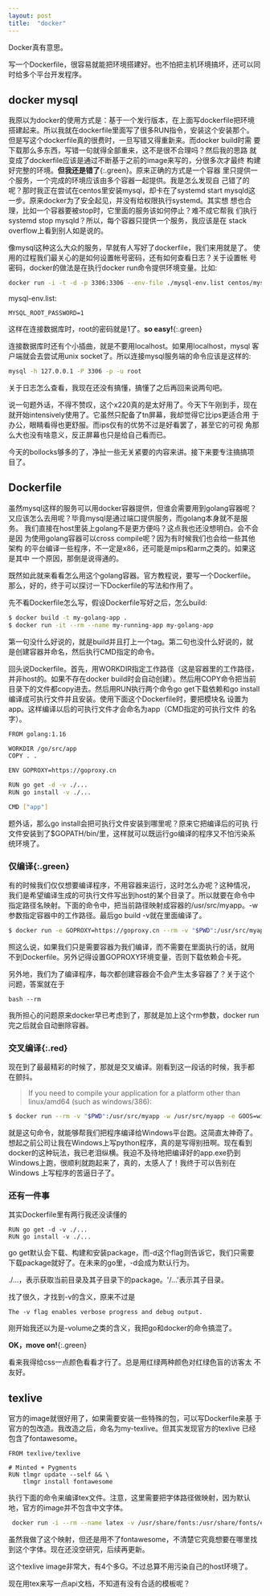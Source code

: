 ```yaml
---
layout: post
title:  "docker"
---
```

    
Docker真有意思。

写一个Dockerfile，很容易就能把环境搭建好。也不怕把主机环境搞坏，还可以同时给多个平台开发程序。

## docker mysql

我原以为docker的使用方式是：基于一个发行版本，在上面写dockerfile把环境
搭建起来。所以我就在dockerfile里面写了很多RUN指令，安装这个安装那个。
但是写这个dockerfile真的很费时，一旦写错又得重新来。而docker build时需
要下载那么多东西，写错一句就得全部重来，这不是很不合理吗？然后我的思路
就变成了dockerfile应该是通过不断基于之前的image来写的，分很多次才最终
构建好完整的环境。**但我还是错了**{:.green}。原来正确的方式是一个容器
里只提供一个服务，一个完成的环境应该由多个容器一起提供。我是怎么发现自
己错了的呢？那时我正在尝试在centos里安装mysql，却卡在了systemd start
mysqld这一步。原来docker为了安全起见，并没有给权限执行systemd。其实想
想也合理，比如一个容器要被stop时，它里面的服务该如何停止？难不成它帮我
们执行systemd stop mysqld？所以，每个容器只提供一个服务，我应该是在
stack overflow上看到别人如是说的。

像mysql这种这么大众的服务，早就有人写好了dockerfile，我们来用就是了。
使用的过程我们最关心的是如何设置帐号密码，还有如何查看日志？关于设置帐
号密码，docker的做法是在执行docker run命令提供环境变量。比如:
```bash
docker run -i -t -d -p 3306:3306 --env-file ./mysql-env.list centos/mysql-57-centos7
```

mysql-env.list:
```
MYSQL_ROOT_PASSWORD=1
```

这样在连接数据库时，root的密码就是1了。**so easy!**{:.green}

连接数据库时还有个小插曲，就是不要用localhost。如果用localhost，mysql
客户端就会去尝试用unix socket了。所以连接mysql服务端的命令应该是这样的:

```bash
mysql -h 127.0.0.1 -P 3306 -p -u root
```

关于日志怎么查看，我现在还没有搞懂，搞懂了之后再回来说两句吧。

说一句题外话，不得不赞叹，这个x220真的是太好用了。今天下午刚到手，现在
就开始intensively使用了。它虽然只配备了tn屏幕，我却觉得它比ips更适合用
于办公，眼睛看得也更舒服。而ips仅有的优势不过是好看罢了，甚至它的可视
角那么大也没有啥意义，反正屏幕也只是给自己看而已。

今天的bollocks够多的了，净扯一些无关紧要的内容来讲。接下来要专注搞搞项
目了。

## Dockerfile

虽然mysql这样的服务可以用docker容器提供，但谁会需要用到golang容器呢？
又应该怎么去用呢？毕竟mysql是通过端口提供服务，而golang本身就不是服务。
我们直接在host里装上golang不是更方便吗？这点我也还没想明白。会不会是因
为使用golang容器可以cross compile呢？因为有时候我们也会给一些其他架构
的平台编译一些程序，不一定是x86，还可能是mips和arm之类的。如果这是其中
一个原因，那倒是说得通的。

既然如此就来看看怎么用这个golang容器。官方教程说，要写一个Dockerfile。
那么，好的，终于可以探讨一下Dockerfile的写法和作用了。

先不看Dockerfile怎么写，假设Dockerfile写好之后，怎么build:
```bash
$ docker build -t my-golang-app .
$ docker run -it --rm --name my-running-app my-golang-app
```
第一句没什么好说的，就是build并且打上一个tag。第二句也没什么好说的，就
是创建容器并命名，然后执行CMD指定的命令。

回头说Dockerfile。首先，用WORKDIR指定工作路径（这是容器里的工作路径，
并非host的。如果不存在docker build时会自动创建）。然后用COPY命令把当前
目录下的文件都copy进去。然后用RUN执行两个命令go get下载依赖和go
install编译成可执行文件并且安装。使用下面这个Dockerfile时，要把模块名
设置为app。这样编译以后的可执行文件才会命名为app（CMD指定的可执行文件
的名字）。

```bash
FROM golang:1.16

WORKDIR /go/src/app
COPY . .

ENV GOPROXY=https://goproxy.cn

RUN go get -d -v ./...
RUN go install -v ./...

CMD ["app"]
```

题外话，那么go install会把可执行文件安装到哪里呢？原来它把编译后的可执
行文件安装到了$GOPATH/bin/里，这样就可以既运行go编译的程序又不怕污染系
统环境了。

### **仅编译**{:.green}

有的时候我们仅仅想要编译程序，不用容器来运行，这时怎么办呢？这种情况，
我们是希望编译生成的可执行文件写出到host的某个目录了。所以就要在命令中
指定路径名映射。下面的命令中，把当前路径映射成容器的/usr/src/myapp。-w
参数指定容器中的工作路径。最后go build -v就在里面编译了。
```bash
$ docker run -e GOPROXY=https://goproxy.cn --rm -v "$PWD":/usr/src/myapp -w /usr/src/myapp golang:1.16 go build -v
```

照这么说，如果我们只是需要容器为我们编译，而不需要在里面执行的话，就用
不到Dockerfile。另外记得设置GOPROXY环境变量，否则下载依赖会卡死。

另外地，我们为了编译程序，每次都创建容器会不会产生太多容器了？关于这个
问题，答案就在于

```bash --rm ```

我所担心的问题原来docker早已考虑到了，那就是加上这个rm参数，docker run
完之后就会自动删除容器。

### **交叉编译**{:.red}

现在到了最最精彩的时候了，那就是交叉编译。刚看到这一段话的时候，我手都
在颤抖。

> If you need to compile your application for a platform other than
> linux/amd64 (such as windows/386):

```bash
$ docker run --rm -v "$PWD":/usr/src/myapp -w /usr/src/myapp -e GOOS=windows -e GOARCH=386 golang:1.16 go build -v
```

就是这句命令，就能够帮我们把程序编译给Windows平台跑。这简直太神奇了。
想起之前公司让我在Windows上写python程序，真的是写得别扭啊。现在看到
docker的这种玩法，我已老泪纵横。我迫不及待地把编译好的app.exe扔到
Windows上跑，很顺利就跑起来了，真的，太感人了！我终于可以告别在Windows
上写程序的苦逼日子了。

### 还有一件事

其实Dockerfile里有两行我还没读懂的

```
RUN go get -d -v ./...
RUN go install -v ./...
```

go get默认会下载、构建和安装package，而-d这个flag则告诉它，我们只需要
下载package就好了。在未来的go里，-d会成为默认行为。

./...，表示获取当前目录及其子目录下的package。'/...'表示其子目录。

找了很久，才找到-v的含义，原来不过是

```
The -v flag enables verbose progress and debug output.
```

刚开始我还以为是-volume之类的含义，我把go和docker的命令搞混了。

**OK，move on!**{:.green}

看来我得给css一点颜色看看才行了。总是用红绿两种颜色对红绿色盲的访客太
不友好。


## texlive

官方的image就很好用了，如果需要安装一些特殊的包，可以写Dockerfile来基
于官方的包改造。我改造之后，命名为my-texlive。但其实发现官方的texlive
已经包含了fontawesome。

```
FROM texlive/texlive

# Minted + Pygments
RUN tlmgr update --self && \
    tlmgr install fontawesome
```

执行下面的命令来编译tex文件。注意，这里需要把字体路径做映射，因为默认
地，官方的image并不包含中文字体。

```bash
 docker run -i --rm --name latex -v /usr/share/fonts:/usr/share/fonts/external/ -v "$PWD":/usr/src/app -w /usr/src/app my-texlive xelatex yourtexfile.tex
```

虽然我做了这个映射，但还是用不了fontawesome，不清楚它究竟想要在哪里找
到这个字体。现在还没空研究，后续再更新。

这个texlive image非常大，有4个多G。不过总算不用污染自己的host环境了。

现在用tex来写一点api文档，不知道有没有合适的模板呢？
